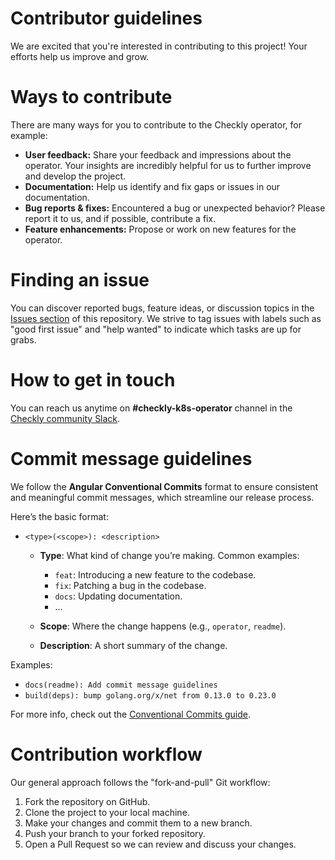 # Contributor guidelines

We are excited that you're interested in contributing to this project! Your efforts help us improve and grow.

# Ways to contribute

There are many ways for you to contribute to the Checkly operator, for example:

- **User feedback:** Share your feedback and impressions about the operator. Your insights are incredibly helpful for us to further improve and develop the project.
- **Documentation:** Help us identify and fix gaps or issues in our documentation.
- **Bug reports & fixes:** Encountered a bug or unexpected behavior? Please report it to us, and if possible, contribute a fix.
- **Feature enhancements:** Propose or work on new features for the operator.

# Finding an issue

You can discover reported bugs, feature ideas, or discussion topics in the [Issues section](https://github.com/checkly/checkly-operator/issues) of this repository. We strive to tag issues with labels such as "good first issue" and "help wanted" to indicate which tasks are up for grabs.

# How to get in touch

You can reach us anytime on **#checkly-k8s-operator** channel in the [Checkly community Slack](https://www.checklyhq.com/slack).

# Commit message guidelines
We follow the **Angular Conventional Commits** format to ensure consistent and meaningful commit messages, which streamline our release process.

Here’s the basic format:

- `<type>(<scope>): <description>`
  
  - **Type**: What kind of change you’re making. Common examples:
    - `feat`: Introducing a new feature to the codebase.
    - `fix`: Patching a bug in the codebase.
    - `docs`: Updating documentation.
    - ...
      
  - **Scope**: Where the change happens (e.g., `operator`, `readme`).
    
  - **Description**: A short summary of the change.

Examples:
- `docs(readme): Add commit message guidelines`
- `build(deps): bump golang.org/x/net from 0.13.0 to 0.23.0`

For more info, check out the [Conventional Commits guide](https://www.conventionalcommits.org/en/v1.0.0/).

# Contribution workflow

Our general approach follows the "fork-and-pull" Git workflow:

1. Fork the repository on GitHub.
2. Clone the project to your local machine.
3. Make your changes and commit them to a new branch.
4. Push your branch to your forked repository.
5. Open a Pull Request so we can review and discuss your changes.

